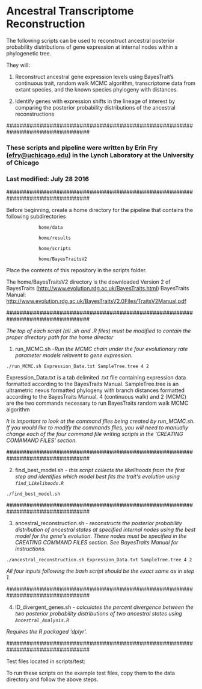 # Ancestral Transcriptome Reconstruction

The following scripts can be used to reconstruct ancestral posterior probability distributions of gene expression at internal nodes within a phylogenetic tree.

They will:

1) Reconstruct ancestral gene expression levels using BayesTrait’s continuous trait, random walk MCMC algorithm, transcriptome data from extant species, and the known species phylogeny with distances.

2) Identify genes with expression shifts in the lineage of interest by comparing the posterior probability distributions of the ancestral reconstructions

#################################################################################

### These scripts and pipeline were written by Erin Fry (efry@uchicago.edu) in the Lynch Laboratory at the University of Chicago
### Last modified: July 28 2016

#################################################################################

Before beginning, create a home directory for the pipeline that contains the following subdirectories

				home/data  		
				
				home/results
				
				home/scripts
				
				home/BayesTraitsV2
				
Place the contents of this repository in the scripts folder.

The home/BayesTraitsV2 directory is the downloaded Version 2 of BayesTraits (http://www.evolution.rdg.ac.uk/BayesTraits.html)
BayesTraits Manual: http://www.evolution.rdg.ac.uk/BayesTraitsV2.0Files/TraitsV2Manual.pdf

#################################################################################

_The top of each script (all .sh and .R files) must be modified to contain the proper directory path for the home director_

1) run_MCMC.sh -_Run the MCMC chain under the four evolutionary rate parameter models relavent to gene expression._

```
./run_MCMC.sh Expression_Data.txt SampleTree.tree 4 2
```
   
Expression_Data.txt is a tab delimited .txt file containing expression data formatted according to the BayesTraits Manual.
SampleTree.tree is an ultrametric nexus formatted phylogeny with branch distances formatted according to the BayesTraits Manual.
4 (continuous walk) and 2 (MCMC) are the two commands necessary to run BayesTraits random walk MCMC algorithm

*It is important to look at the command files being created by run_MCMC.sh. If you would like to modify the commands files,
you will need to manually change each of the four command file writing scripts in the 'CREATING COMAMAND FILES' section.*

#################################################################################

2) find_best_model.sh - _this script collects the likelihoods from the first step and identifies which model best fits the trait's evolution using `find_Likelihoods.R`_
```
./find_best_model.sh
```

#################################################################################

3) ancestral_reconstruction.sh - _reconstructs the posterior probability distribution of ancestral states at specified internal nodes using the best model for the gene's evolution. 
   These nodes must be specified in the CREATING COMMAND FILES section. See BayesTraits Manual for instructions._
```
./ancestral_reconstruction.sh Expression_Data.txt SampleTree.tree 4 2
```
   
_All four inputs following the bash script should be the exact same as in step 1._

#################################################################################

4) ID_divergent_genes.sh - _calculates the percent divergence between the two posterior probability distributions of two ancestral states using `Ancestral_Analysis.R`_

_Requires the R packaged 'dplyr'._

#################################################################################

Test files located in scripts/test:

To run these scripts on the example test files, copy them to the data directory and follow the above steps.